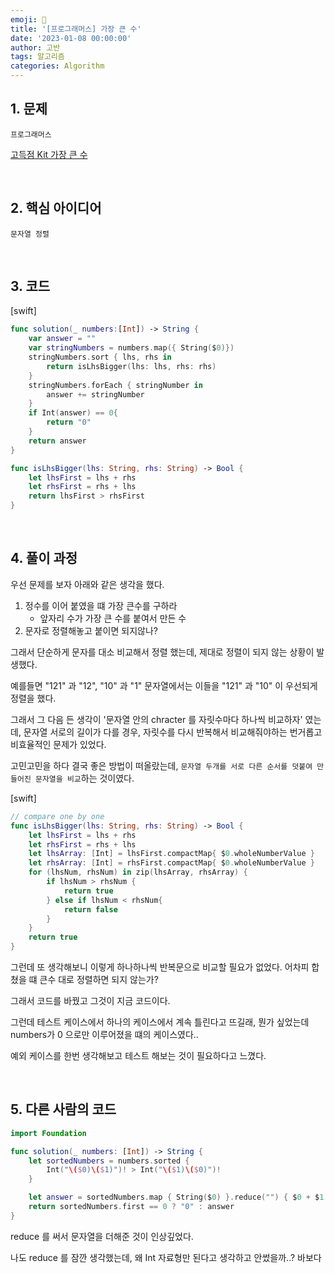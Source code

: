 ```yaml
---
emoji: 🧶
title: '[프로그래머스] 가장 큰 수'
date: '2023-01-08 00:00:00'
author: 고반
tags: 알고리즘
categories: Algorithm
---
```


## 1. 문제

`프로그래머스`

[고득점 Kit 가장 큰 수](https://school.programmers.co.kr/learn/courses/30/lessons/42747)


<br/>

## 2. 핵심 아이디어

`문자열 정렬`

<br/>

## 3. 코드

[swift]
```swift
func solution(_ numbers:[Int]) -> String {
    var answer = ""
    var stringNumbers = numbers.map({ String($0)})
    stringNumbers.sort { lhs, rhs in
        return isLhsBigger(lhs: lhs, rhs: rhs)
    }
    stringNumbers.forEach { stringNumber in
        answer += stringNumber
    }
    if Int(answer) == 0{
        return "0"
    }
    return answer
}

func isLhsBigger(lhs: String, rhs: String) -> Bool {
    let lhsFirst = lhs + rhs
    let rhsFirst = rhs + lhs
    return lhsFirst > rhsFirst
}


```

<br/>

## 4. 풀이 과정

우선 문제를 보자 아래와 같은 생각을 했다.

1. 정수를 이어 붙였을 떄 가장 큰수를 구하라
    - 앞자리 수가 가장 큰 수를 붙여서 만든 수
2. 문자로 정렬해놓고 붙이면 되지않나?

그래서 단순하게 문자를 대소 비교해서 정렬 했는데, 제대로 정렬이 되지 않는 상황이 발생했다.

예를들면 "121" 과 "12", "10" 과 "1" 문자열에서는 이들을 "121" 과 "10" 이 우선되게 정렬을 했다.


그래서 그 다음 든 생각이 '문자열 안의 chracter 를 자릿수마다 하나씩 비교하자' 였는데, 문자열 서로의 길이가 다를 경우, 자릿수를 다시 반복해서 비교해줘야하는 번거롭고 비효율적인 문제가 있었다.


고민고민을 하다 결국 좋은 방법이 떠올랐는데, `문자열 두개를 서로 다른 순서를 덧붙여 만들어진 문자열을 비교`하는 것이였다. 

[swift]
```swift
// compare one by one
func isLhsBigger(lhs: String, rhs: String) -> Bool {
    let lhsFirst = lhs + rhs
    let rhsFirst = rhs + lhs
    let lhsArray: [Int] = lhsFirst.compactMap{ $0.wholeNumberValue }
    let rhsArray: [Int] = rhsFirst.compactMap{ $0.wholeNumberValue }
    for (lhsNum, rhsNum) in zip(lhsArray, rhsArray) {
        if lhsNum > rhsNum {
            return true
        } else if lhsNum < rhsNum{
            return false
        }
    }
    return true
}
```

그런데 또 생각해보니 이렇게 하나하나씩 반복문으로 비교할 필요가 없었다. 어차피 합쳤을 떄 큰수 대로 정렬하면 되지 않는가?

그래서 코드를 바꿨고 그것이 지금 코드이다.

그런데 테스트 케이스에서 하나의 케이스에서 계속 틀린다고 뜨길래, 뭔가 싶었는데 numbers가 0 으로만 이루어졌을 떄의 케이스였다.. 

예외 케이스를 한번 생각해보고 테스트 해보는 것이 필요하다고 느꼈다.


<br/>

## 5. 다른 사람의 코드

```swift
import Foundation

func solution(_ numbers: [Int]) -> String {
    let sortedNumbers = numbers.sorted {
        Int("\($0)\($1)")! > Int("\($1)\($0)")!
    }

    let answer = sortedNumbers.map { String($0) }.reduce("") { $0 + $1 }
    return sortedNumbers.first == 0 ? "0" : answer
}
```

reduce 를 써서 문자열을 더해준 것이 인상깊었다.

나도 reduce 를 잠깐 생각했는데, 왜 Int 자료형만 된다고 생각하고 안썼을까..? 바보다

<br/>


```toc

```
